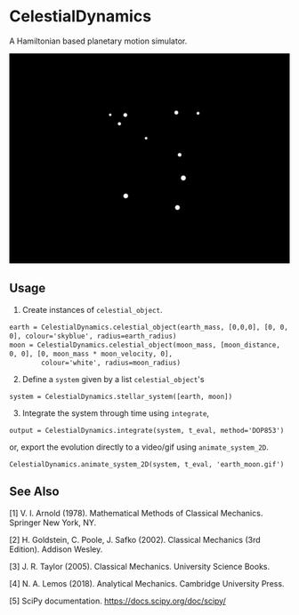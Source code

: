 # CelestialDynamics
A Hamiltonian based planetary motion simulator.

![ten randomly generated plannets smashing into eachtoher](/media/collection.gif)

## Usage

1. Create instances of `celestial_object`.
```
earth = CelestialDynamics.celestial_object(earth_mass, [0,0,0], [0, 0, 0], colour='skyblue', radius=earth_radius)
moon = CelestialDynamics.celestial_object(moon_mass, [moon_distance, 0, 0], [0, moon_mass * moon_velocity, 0],
        colour='white', radius=moon_radius)
```
2. Define a `system` given by a list `celestial_object`'s
```
system = CelestialDynamics.stellar_system([earth, moon])
```
3. Integrate the system through time using `integrate`,
```
output = CelestialDynamics.integrate(system, t_eval, method='DOP853')
```
or, export the evolution directly to a video/gif using `animate_system_2D`.
```
CelestialDynamics.animate_system_2D(system, t_eval, 'earth_moon.gif')
```

## See Also
[1]  V. I. Arnold (1978). Mathematical Methods of Classical Mechanics. Springer New York, NY.

[2]  H. Goldstein, C. Poole, J. Safko (2002). Classical Mechanics (3rd Edition). Addison Wesley.

[3]  J. R. Taylor (2005). Classical Mechanics. University Science Books.

[4]  N. A. Lemos (2018). Analytical Mechanics. Cambridge University Press.

[5] SciPy documentation. https://docs.scipy.org/doc/scipy/
